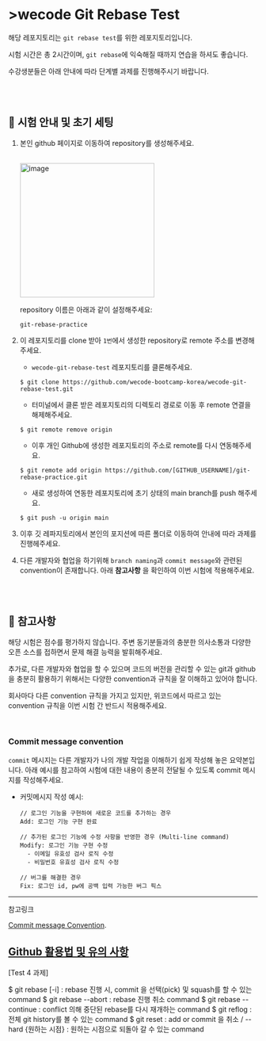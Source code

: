 # >wecode Git Rebase Test

해당 레포지토리는 `git rebase test`를 위한 레포지토리입니다.

시험 시간은 총 2시간이며, `git rebase`에 익숙해질 때까지 연습을 하셔도 좋습니다.

수강생분들은 아래 안내에 따라 단계별 과제를 진행해주시기 바랍니다.

<br>
<br>

## 📍 시험 안내 및 초기 세팅

1. 본인 github 페이지로 이동하여 repository를 생성해주세요.

   <br>
   <img width="271" alt="image" src="https://user-images.githubusercontent.com/74031598/205198100-f3587479-5c3a-453a-a20d-4d9ec762e84e.png">

   repository 이름은 아래과 같이 설정해주세요:

   ```shell
   git-rebase-practice
   ```

2. 이 레포지토리를 clone 받아 `1번`에서 생성한 repository로 remote 주소를 변경해주세요.

   - `wecode-git-rebase-test` 레포지토리를 클론해주세요.

   ```shell
   $ git clone https://github.com/wecode-bootcamp-korea/wecode-git-rebase-test.git
   ```

   - 터미널에서 클론 받은 레포지토리의 디렉토리 경로로 이동 후 remote 연결을 해제해주세요.

   ```shell
   $ git remote remove origin
   ```

   - 이후 개인 Github에 생성한 레포지토리의 주소로 remote를 다시 연동해주세요.

   ```shell
   $ git remote add origin https://github.com/[GITHUB_USERNAME]/git-rebase-practice.git
   ```

   - 새로 생성하여 연동한 레포지토리에 초기 상태의 main branch를 push 해주세요.

   ```shell
   $ git push -u origin main
   ```

3. 이후 깃 레파지토리에서 본인의 포지션에 따른 폴더로 이동하여 안내에 따라 과제를 진행헤주세요.

4. 다른 개발자와 협업을 하기위해 `branch naming`과 `commit message`와 관련된 convention이 존재합니다. 아래 **참고사항** 을 확인하여 이번 시험에 적용해주세요.

<br>
<br>

## 📍 참고사항

해당 시험은 점수를 평가하지 않습니다.
주변 동기분들과의 충분한 의사소통과 다양한 오픈 소스를 접하면서 문제 해결 능력을 발휘해주세요.

추가로, 다른 개발자와 협업을 할 수 있으며 코드의 버전을 관리할 수 있는 git과 github을 충분히 활용하기 위해서는 다양한 convention과 규칙을 잘 이해하고 있어야 합니다.

회사마다 다른 convention 규칙을 가지고 있지만, 위코드에서 따르고 있는 convention 규칙을 이번 시험 간 반드시 적용해주세요.

<br>

### Commit message convention

`commit` 메시지는 다른 개발자가 나의 개발 작업을 이해하기 쉽게 작성해 놓은 요약본입니다. 아래 예시를 참고하여 시험에 대한 내용이 충분히 전달될 수 있도록 commit 메시지를 작성해주세요.

- 커밋메시지 작성 예시:

  ```
  // 로그인 기능을 구현하여 새로운 코드를 추가하는 경우
  Add: 로그인 기능 구현 완료

  // 추가된 로그인 기능에 수정 사항을 반영한 경우 (Multi-line command)
  Modify: 로그인 기능 구현 수정
    - 이메일 유효성 검사 로직 수정
    - 비밀번호 유효성 검사 로직 수정

  // 버그를 해결한 경우
  Fix: 로그인 id, pw에 공백 입력 가능한 버그 픽스
  ```

---

참고링크

[Commit message Convention](https://study.wecode.co.kr/session/content/123).

[Github 활용법 및 유의 사항](https://wecode.notion.site/Github-5696658a360f4e789159c75d65b885ec)
----------------------------------------------------------------------------------------------
[Test 4 과제]

$ git rebase [-i] : rebase 진행 시, commit 을 선택(pick) 및 squash를 할 수 있는 command
$ git rebase --abort : rebase 진행 취소 command 
$ git rebase --continue : conflict 의해 중단된 rebase를 다시 재개하는 command
$ git reflog : 전체 git history를 볼 수 있는 command
$ git reset : add or commit 을 취소 / --hard {원하는 시점} : 원하는 시점으로 되돌아 갈 수 있는 command
